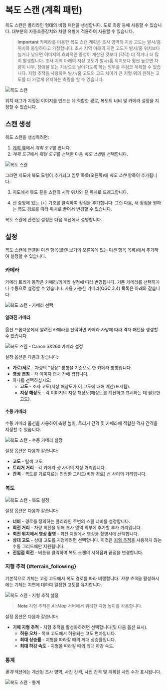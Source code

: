 # 복도 스캔 (계획 패턴)

복도 스캔은 폴리라인 형태의 비행 패턴을 생성합니다. 도로 측량 등에 사용할 수 있습니다. 대부분의 자동조종장치와 차량 유형에 적용하여 사용할 수 있습니다.

> **Important** 카메라를 이용한 복도 스캔 계획은 조사 영역의 지상 고도는 발사/홈 위치와 동일하다고 가정합니다. 조사 지역 아래의 지면 고도가 발사/홈 위치보다 높거나 낮으면 이미지의 효과적인 중첩이 계산된 것보다 (각각) 더 적거나 더 많이 발생합니다. 조사 지역 아래의 지상 고도가 발사/홈 위치보다 훨씬 높으면 차량이 나무, 장애물 또는 지상으로 날아가도록 하는 임무를 무심코 계획할 수 있습니다. 지형 추적을 사용하여 발사/홈 고도와 고도 차이가 큰 지형 위의 원하는 고도를 더 가깝게 유지하는 측량을 할 수 있습니다.

![복도 스캔](../../../assets/plan/corridor_scan.jpg)

위치 태그가 지정된 이미지를 만드는 데 적합한 경로, 복도의 너비 및 카메라 설정을 지정할 수 있습니다.

## 스캔 생성

복도 스캔을 생성하려면:

1. [계획 뷰](../PlanView/PlanView.md)에서 *계획 도구*를 엽니다.
2. *계획 도구*에서 *패턴 도구*를 선택한 다음 *복도 스캔*을 선택합니다.
  
  ![복도 스캔](../../../assets/plan/corridor_scan_menu.jpg)
  
  그러면 지도에 복도 도형이 추가되고 임무 목록(오른쪽)에 *복도 스캔* 항목이 추가됩니다.

3. 지도에서 복도 끝을 스캔의 시작 위치와 끝 위치로 드래그합니다.

4. 선 중앙에 있는 `(+)` 기호를 클릭하여 정점을 추가합니다. 그런 다음, 새 정점을 원하는 복도 경로를 따라 위치로 끌어서 변경할 수 있습니다.

복도 스캔에 관련된 설정은 다음 섹션에서 설명합니다.

## 설정

복도 스캔에 연결된 미션 항목(플랜 보기의 오른쪽에 있는 미션 항목 목록)에서 추가하여 설정할 수 있습니다.

### 카메라

카메라 트리거 동작은 카메라/카메라 설정에 따라 변경됩니다. 기존 카메라를 선택하거나 수동으로 설정할 수 있습니다. 사용 가능한 카메라(QGC 3.4) 목록은 아래와 같습니다.

![복도 스캔 - 카메라 선택](../../../assets/plan/corridor_scan_settings_camera_select.jpg)

#### 알려진 카메라

옵션 드롭다운에서 알려진 카메라를 선택하면 카메라 사양에 따라 격자 패턴을 생성할 수 있습니다.

![복도 스캔 - Canon SX260 카메라 설정](../../../assets/plan/corridor_scan_settings_camera_canon_sx260.jpg)

설정 옵션은 다음과 같습니다:

- **가로/세로** - 차량의 "정상" 방향을 기준으로 한 카메라 방향입니다.
- **영상 겹침** - 각 이미지 캡처 간에 겹칩니다.
- 하나를 선택하십시오: 
  - **고도** - 조사 고도(지상 해상도가 이 고도에 대해 계산/표시됨).
  - **지상 해상도** - 각 이미지의 지상 해상도(해상도를 계산하고 표시하는 데 필요한 고도).

#### 수동 카메라

수동 카메라 옵션을 사용하여 측량 높이, 트리거 간격 및 카메라에 적합한 격자 간격을 지정할 수 있습니다.

![복도 스캔 - 수동 카메라 설정](../../../assets/plan/corridor_scan_settings_camera_manual.jpg)

설정 옵션은 다음과 같습니다:

- **고도** - 탐색 고도.
- **트리거 거리** - 각 카메라 샷 사이의 지상 거리입니다.
- **간격** - 복도를 가로지르는 인접한 그리드(비행 경로) 선 사이의 거리입니다.

### 복도

![복도 스캔 - 복도 설정](../../../assets/plan/corridor_scan_settings_corridor.jpg)

설정 옵션은 다음과 같습니다:

- **너비** - 경로를 정의하는 폴리라인 주변의 스캔 너비를 설정합니다.
- **회전 거리** - 차량 회전을 위해 조사 영역 외부에 추가할 추가 거리입니다.
- **회전 위치에서 영상 촬영** - 회전 지점에서 영상을 촬영시에 선택합니다.
- **상대 고도** - 상대 고도를 지정하려면 선택합니다. 이것은 [지형 추적](#terrain_following)을 사용하지 않는 수동 그리드에만 지원됩니다.
- **진입점 회전** - 버튼을 클릭하여 복도 스캔의 시작점과 끝점을 변경합니다.

### 지형 추적 {#terrain_following}

기본적으로 기체는 고정 고도에서 복도 경로를 따라 비행합니다. *지형 추적*을 활성화시에는 기체는 지면에 대하여 일정한 고도를 유지합니다.

![복도 스캔 - 지형 추적 설정](../../../assets/plan/corridor_scan_settings_terrain.jpg)

> **Note** 지형 추적은 *AirMap* 서버에서 쿼리한 지형 높이를 사용합니다.

설정 옵션은 다음과 같습니다:

- **기체 지형 추적** - 지형 추적을 활성화하려면 선택합니다(및 다음 옵션 표시). 
  - **허용 오차** - 목표 고도에서 허용되는 고도 편차입니다.
  - **최대 상승률** - 지형을 따라갈 때의 최대 상승률입니다.
  - **최대 하강 속도** - 지형을 따라갈 때의 최대 하강 속도.

### 통계

*통계* 섹션에는 계산된 조사 영역, 사진 간격, 사진 간격 및 계획된 사진 수가 표시됩니다.

![복도 스캔 - 통계](../../../assets/plan/corridor_scan_settings_statistics.jpg)